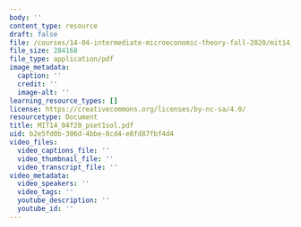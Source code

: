 ```yaml
---
body: ''
content_type: resource
draft: false
file: /courses/14-04-intermediate-microeconomic-theory-fall-2020/mit14_04f20_pset1sol.pdf
file_size: 284168
file_type: application/pdf
image_metadata:
  caption: ''
  credit: ''
  image-alt: ''
learning_resource_types: []
license: https://creativecommons.org/licenses/by-nc-sa/4.0/
resourcetype: Document
title: MIT14_04f20_pset1sol.pdf
uid: b2e5fd0b-306d-4bbe-8cd4-e8fd87fbf4d4
video_files:
  video_captions_file: ''
  video_thumbnail_file: ''
  video_transcript_file: ''
video_metadata:
  video_speakers: ''
  video_tags: ''
  youtube_description: ''
  youtube_id: ''
---
```

